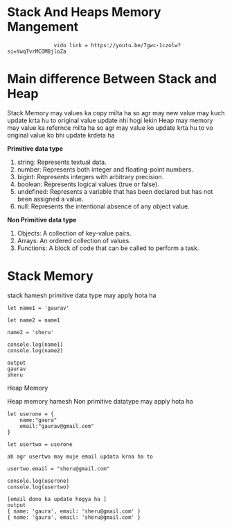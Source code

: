 # Stack And Heaps Memory Mangement 
                   vido link = https://youtu.be/7gwc-1czolw?si=YwqTvrMCOMBjloZa
 
 # Main difference Between Stack and Heap
 
Stack Memory may values ka copy milta ha so agr may new value may kuch update krta hu to original value update nhi hogi lekin 
Heap may memory may value ka refernce milta ha so agr may value ko update krta hu to vo original value ko bhi update krdeta ha

**Primitive data type**
1. string: Represents textual data.
2. number: Represents both integer and floating-point numbers.
3. bigint: Represents integers with arbitrary precision.
4. boolean: Represents logical values (true or false).
5. undefined: Represents a variable that has been declared but has not been assigned a value.
6. null: Represents the intentional absence of any object value.

**Non Primitive data type**

1. Objects: A collection of key-value pairs.
2. Arrays: An ordered collection of values.
3. Functions: A block of code that can be called to perform a task.


# Stack Memory  

stack hamesh primitive data type may apply hota ha 

```
let name1 = 'gaurav'

let name2 = name1

name2 = 'sheru'

console.log(name1)
console.log(name2)

output
gaurav
sheru

```

Heap Memory

Heap memory hamesh Non primitive datatype may apply hota ha

```
let userone = {
    name:"gaura"
    email:"gaurav@gmail.com"
}

let usertwo = userone

ab agr usertwo may muje email updata krna ha to 

usertwo.email = "sheru@gmail.com"

console.log(userone)
console.log(usertwo)

[email dono ka update hogya ha ]
output
{ name: 'gaura', email: 'sheru@gmail.com' }
{ name: 'gaura', email: 'sheru@gmail.com' }
```